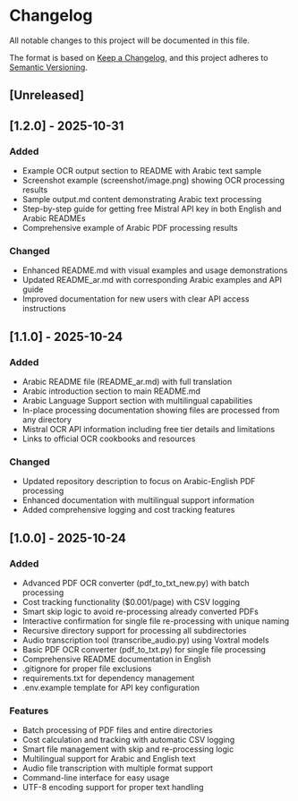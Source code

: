 # Changelog

All notable changes to this project will be documented in this file.

The format is based on [Keep a Changelog](https://keepachangelog.com/en/1.0.0/),
and this project adheres to [Semantic Versioning](https://semver.org/spec/v2.0.html).

## [Unreleased]

## [1.2.0] - 2025-10-31

### Added
- Example OCR output section to README with Arabic text sample
- Screenshot example (screenshot/image.png) showing OCR processing results
- Sample output.md content demonstrating Arabic text processing
- Step-by-step guide for getting free Mistral API key in both English and Arabic READMEs
- Comprehensive example of Arabic PDF processing results

### Changed
- Enhanced README.md with visual examples and usage demonstrations
- Updated README_ar.md with corresponding Arabic examples and API guide
- Improved documentation for new users with clear API access instructions

## [1.1.0] - 2025-10-24

### Added
- Arabic README file (README_ar.md) with full translation
- Arabic introduction section to main README.md
- Arabic Language Support section with multilingual capabilities
- In-place processing documentation showing files are processed from any directory
- Mistral OCR API information including free tier details and limitations
- Links to official OCR cookbooks and resources

### Changed
- Updated repository description to focus on Arabic-English PDF processing
- Enhanced documentation with multilingual support information
- Added comprehensive logging and cost tracking features

## [1.0.0] - 2025-10-24

### Added
- Advanced PDF OCR converter (pdf_to_txt_new.py) with batch processing
- Cost tracking functionality ($0.001/page) with CSV logging
- Smart skip logic to avoid re-processing already converted PDFs
- Interactive confirmation for single file re-processing with unique naming
- Recursive directory support for processing all subdirectories
- Audio transcription tool (transcribe_audio.py) using Voxtral models
- Basic PDF OCR converter (pdf_to_txt.py) for single file processing
- Comprehensive README documentation in English
- .gitignore for proper file exclusions
- requirements.txt for dependency management
- .env.example template for API key configuration

### Features
- Batch processing of PDF files and entire directories
- Cost calculation and tracking with automatic CSV logging
- Smart file management with skip and re-processing logic
- Multilingual support for Arabic and English text
- Audio file transcription with multiple format support
- Command-line interface for easy usage
- UTF-8 encoding support for proper text handling
